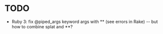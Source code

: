 # TODO

- Ruby 3: fix @piped_args keyword args with ** (see errors in Rake) -- but how to combine splat and **?
